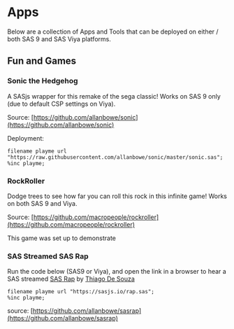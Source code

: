 Apps
====================

Below are a collection of Apps and Tools that can be deployed on either / both SAS 9 and SAS Viya platforms.

## Fun and Games

### Sonic the Hedgehog
A SASjs wrapper for this remake of the sega classic!  Works on SAS 9 only (due to default CSP settings on Viya).  

Source: [https://github.com/allanbowe/sonic](https://github.com/allanbowe/sonic)

Deployment:

```
filename playme url "https://raw.githubusercontent.com/allanbowe/sonic/master/sonic.sas";
%inc playme;
```

### RockRoller
Dodge trees to see how far you can roll this rock in this infinite game!  Works on both SAS 9 and Viya.

Source: [https://github.com/macropeople/rockroller](https://github.com/macropeople/rockroller)

This game was set up to demonstrate 


### SAS Streamed SAS Rap
Run the code below (SAS9 or Viya), and open the link in a browser to hear a SAS streamed [SAS Rap](https://www.youtube.com/watch?v=FtTAoYV9HS8&feature=youtu.be) by [Thiago De Souza](https://www.linkedin.com/in/thiago-de-souza/) 

```
filename playme url "https://sasjs.io/rap.sas";
%inc playme;
```

source: [https://github.com/allanbowe/sasrap](https://github.com/allanbowe/sasrap)